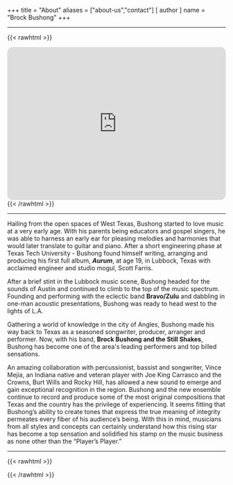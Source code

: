 +++
title = "About"
aliases = ["about-us","contact"]
[ author ]
  name = "Brock Bushong"
+++

---

{{< rawhtml >}}
<iframe style="border-radius:12px" src="https://open.spotify.com/embed/artist/456FhEMFevDKnSmw0klw9G?utm_source=generator&theme=0" width="100%" height="352" frameBorder="0" allowfullscreen="" allow="autoplay; clipboard-write; encrypted-media; fullscreen; picture-in-picture" loading="lazy"></iframe>
{{< /rawhtml >}}

---

Hailing from the open spaces of West Texas, Bushong started to love music at a very early age. With his parents being educators and gospel singers, he was able to harness an early ear for pleasing melodies and harmonies that would later translate to guitar and piano. After a short engineering phase at Texas Tech University - Bushong found himself writing, arranging and producing his first full album, ***Aurum***, at age 19, in Lubbock, Texas with acclaimed engineer and studio mogul, Scott Farris. 

After a brief stint in the Lubbock music scene, Bushong headed for the sounds of Austin and continued to climb to the top of the music spectrum. Founding and performing with the eclectic band **Bravo/Zulu** and dabbling in one-man acoustic presentations, Bushong was ready to head west to the lights of L.A.

Gathering a world of knowledge in the city of Angles, Bushong made his way back to Texas as a seasoned songwriter, producer, arranger and performer. Now, with his band, **Brock Bushong and the Still Shakes**, Bushong has become one of the area's leading performers and top billed sensations. 

An amazing collaboration with percussionist, bassist and songwriter, Vince Mejia, an Indiana native and veteran player with Joe King Carrasco and the Crowns, Burt Wills and Rocky Hill, has allowed a new sound to emerge and gain exceptional recognition in the region. Bushong and the new ensemble continue to record and produce some of the most original compositions that Texas and the country has the privilege of experiencing. It seems fitting that Bushong’s ability to create tones that express the true meaning of integrity permeates every fiber of his audience’s being. With this in mind, musicians from all styles and concepts can certainly understand how this rising star has become a top sensation and solidified his stamp on the music business as none other than the “Player’s Player.” 

---

{{< rawhtml >}}
<div style="text-align: center" class="sender-form-field" data-sender-form-id="m2y86yr3axkvyztc89q"></div>
{{< /rawhtml >}}
